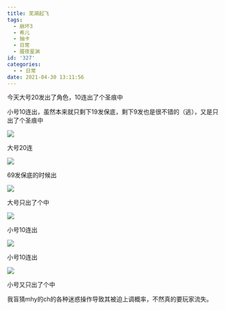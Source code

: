 ```yaml
---
title: 芜湖起飞
tags:
  - 崩坏3
  - 希儿
  - 抽卡
  - 日常
  - 魇夜星渊
id: '327'
categories:
  - - 日常
date: 2021-04-30 13:11:56
---
```


今天大号20发出了角色，10连出了个圣痕中

小号10连出，虽然本来就只剩下19发保底，剩下9发也是很不错的（逃），又是只出了个圣痕中

![](/wp-content/uploads/2021/04/崩坏3相册_1619758313.png)

大号20连

![](/wp-content/uploads/2021/04/Screenshot_2021-04-30-12-52-03-059_com.miHoYo.enterprise.NGHSoD.jpg)

69发保底的时候出

![](/wp-content/uploads/2021/04/Screenshot_2021-04-30-12-52-33-996_com.miHoYo.enterprise.NGHSoD.jpg)

大号只出了个中

![](/wp-content/uploads/2021/04/崩坏3相册_1619759029.png)

小号10连出

![](/wp-content/uploads/2021/04/崩坏3相册_1619759034.png)

小号10连出

![](/wp-content/uploads/2021/04/崩坏3相册_1619759108.png)

小号又只出了个中

我盲猜mhy的ch的各种迷惑操作导致其被迫上调概率，不然真的要玩家流失。